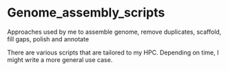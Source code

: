 # Genome_assembly_scripts
Approaches used by me to assemble genome, remove duplicates, scaffold, fill gaps, polish and annotate


There are various scripts that are tailored to my HPC. Depending on time, I might write a more general use case.
